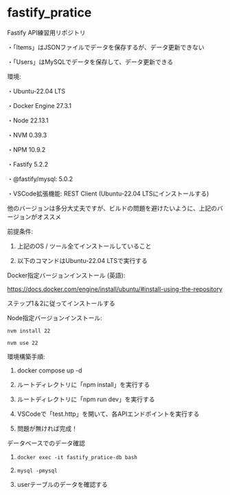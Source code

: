 # fastify_pratice
 
Fastify API練習用リポジトリ

・「Items」はJSONファイルでデータを保存するが、データ更新できない

・「Users」はMySQLでデータを保存して、データ更新できる

環境:

・Ubuntu-22.04 LTS

・Docker Engine 27.3.1

・Node 22.13.1

・NVM 0.39.3

・NPM 10.9.2

・Fastify 5.2.2

・@fastify/mysql: 5.0.2

・VSCode拡張機能: REST Client (Ubuntu-22.04 LTSにインストールする)

他のバージョンは多分大丈夫ですが、ビルドの問題を避けたいように、上記のバージョンがオススメ

前提条件:

1. 上記のOS / ツール全てインストールしていること

2. 以下のコマンドはUbuntu-22.04 LTSで実行する

Docker指定バージョンインストール (英語):

https://docs.docker.com/engine/install/ubuntu/#install-using-the-repository

ステップ1＆2に従ってインストールする

Node指定バージョンインストール:

`nvm install 22`

`nvm use 22`


環境構築手順:

1. docker compose up -d

2. ルートディレクトリに「npm install」を実行する
 
3. ルートディレクトリに「npm run dev」を実行する

4. VSCodeで「test.http」を開いて、各APIエンドポイントを実行する

5. 問題が無ければ完成！


データベースでのデータ確認

1. `docker exec -it fastify_pratice-db bash`

2. `mysql -pmysql`

3. userテーブルのデータを確認する
